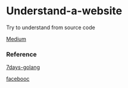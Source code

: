 # Understand-a-website
Try to understand from source code

[Medium](https://medium.com/@BDMATH/list/build-a-website-cf9c6e11498d)

### Reference
[7days-golang](https://github.com/geektutu/7days-golang)

[facebooc](https://github.com/jserv/facebooc)